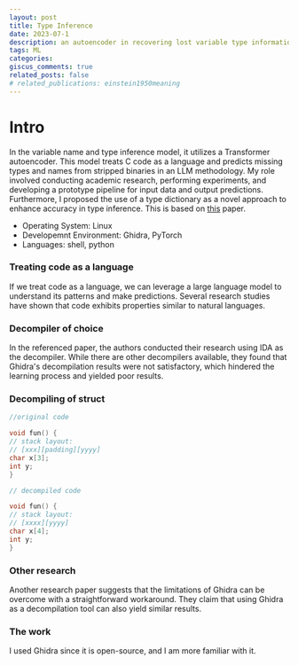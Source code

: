 ```yaml
---
layout: post
title: Type Inference
date: 2023-07-1
description: an autoencoder in recovering lost variable type information
tags: ML
categories: 
giscus_comments: true
related_posts: false
# related_publications: einstein1950meaning
---
```


# Intro

In the variable name and type inference model, it utilizes a Transformer autoencoder. This model treats C code as a language and predicts missing types and names from stripped binaries in an LLM methodology. My role involved conducting academic research, performing experiments, and developing a prototype pipeline for input data and output predictions. Furthermore, I proposed the use of a type dictionary as a novel approach to enhance accuracy in type inference. This is based on [this](https://cmustrudel.github.io/papers/ChenDIRTY2022.pdf) paper.

- Operating System: Linux
- Developemnt Environment: Ghidra, PyTorch
- Languages: shell, python

### Treating code as a language

If we treat code as a language, we can leverage a large language model to understand its patterns and make predictions. Several research studies have shown that code exhibits properties similar to natural languages.

### Decompiler of choice

In the referenced paper, the authors conducted their research using IDA as the decompiler. While there are other decompilers available, they found that Ghidra's decompilation results were not satisfactory, which hindered the learning process and yielded poor results.

### Decompiling of struct
```c
//original code

void fun() {
// stack layout:
// [xxx][padding][yyyy]
char x[3];
int y;
}
```

```c
// decompiled code

void fun() {
// stack layout:
// [xxxx][yyyy]
char x[4];
int y;
}
```

### Other research

Another research paper suggests that the limitations of Ghidra can be overcome with a straightforward workaround. They claim that using Ghidra as a decompilation tool can also yield similar results.

### The work
I used Ghidra since it is open-source, and I am more familiar with it.